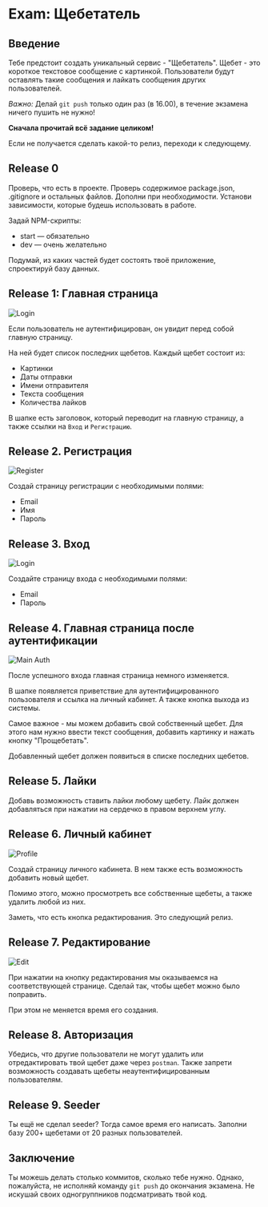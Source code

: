 # Exam: Щебетатель

## Введение

Тебе предстоит создать уникальный сервис - "Щебетатель".
Щебет - это короткое текстовое сообщение с картинкой. Пользователи будут 
оставлять такие сообщения и лайкать сообщения других пользователей.

*Важно:*
Делай `git push` только один раз (в 16.00), в течение экзамена ничего пушить не нужно!

**Сначала прочитай всё задание целиком!**

Если не получается сделать какой-то релиз, переходи к следующему.

## Release 0

Проверь, что есть в проекте. Проверь содержимое package.json, .gitignore и остальных файлов. Дополни при необходимости. Установи зависимости, которые будешь использовать в работе.

Задай NPM-скрипты:
- start — обязательно
- dev — очень желательно

Подумай, из каких частей будет состоять твоё приложение, спроектируй базу данных.


## Release 1: Главная страница

![Login](mockups/main.png)

Если пользователь не аутентифицирован, он увидит перед собой главную страницу.

На ней будет список последних щебетов. Каждый щебет состоит из:
* Картинки
* Даты отправки
* Имени отправителя
* Текста сообщения
* Количества лайков

В шапке есть заголовок, который переводит на главную страницу, а также 
ссылки на `Вход` и `Регистрацию`.

## Release 2. Регистрация

![Register](mockups/registration.png)

Создай страницу регистрации с необходимыми полями:
* Email
* Имя
* Пароль

## Release 3. Вход

![Login](mockups/login.png)

Создайте страницу входа с необходимыми полями:
* Email
* Пароль

## Release 4. Главная страница после аутентификации

![Main Auth](mockups/main-auth.png)

После успешного входа главная страница немного изменяется.

В шапке появляется приветствие для аутентифицированного пользователя и 
ссылка на личный кабинет. А также кнопка выхода из системы.

Самое важное - мы можем добавить свой собственный щебет. Для этого нам нужно 
ввести текст сообщения, добавить картинку и нажать кнопку "Прощебетать".

Добавленный щебет должен появиться в списке последних щебетов.

## Release 5. Лайки

Добавь возможность ставить лайки любому щебету. Лайк должен добавляться
при нажатии на сердечко в правом верхнем углу.

## Release 6. Личный кабинет

![Profile](mockups/profile.png)

Создай страницу личного кабинета. В нем также есть возможность добавить 
новый щебет.

Помимо этого, можно просмотреть все собственные щебеты, а также удалить 
любой из них.

Заметь, что есть кнопка редактирования. Это следующий релиз.

## Release 7. Редактирование

![Edit](mockups/edit.png)

При нажатии на кнопку редактирования мы оказываемся на соответствующей 
странице. Сделай так, чтобы щебет можно было поправить.

При этом не меняется время его создания.

## Release 8. Авторизация

Убедись, что другие пользователи не могут удалить или отредактировать 
твой щебет даже через `postman`. Также запрети возможность создавать 
щебеты неаутентифицированным пользователям.

## Release 9. Seeder

Ты ещё не сделал seeder? Тогда самое время его написать. Заполни базу 200+ 
щебетами от 20 разных пользователей.

## Заключение

Ты можешь делать столько коммитов, сколько тебе нужно. Однако, пожалуйста, не исполняй команду `git push` до окончания экзамена. Не искушай своих одногруппников подсматривать твой код.

